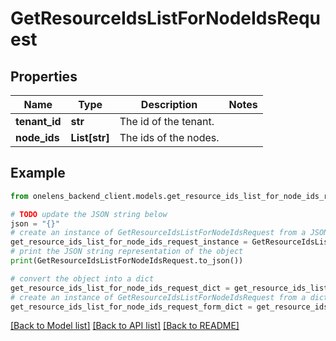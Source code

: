 # GetResourceIdsListForNodeIdsRequest


## Properties

Name | Type | Description | Notes
------------ | ------------- | ------------- | -------------
**tenant_id** | **str** | The id of the tenant. | 
**node_ids** | **List[str]** | The ids of the nodes. | 

## Example

```python
from onelens_backend_client.models.get_resource_ids_list_for_node_ids_request import GetResourceIdsListForNodeIdsRequest

# TODO update the JSON string below
json = "{}"
# create an instance of GetResourceIdsListForNodeIdsRequest from a JSON string
get_resource_ids_list_for_node_ids_request_instance = GetResourceIdsListForNodeIdsRequest.from_json(json)
# print the JSON string representation of the object
print(GetResourceIdsListForNodeIdsRequest.to_json())

# convert the object into a dict
get_resource_ids_list_for_node_ids_request_dict = get_resource_ids_list_for_node_ids_request_instance.to_dict()
# create an instance of GetResourceIdsListForNodeIdsRequest from a dict
get_resource_ids_list_for_node_ids_request_form_dict = get_resource_ids_list_for_node_ids_request.from_dict(get_resource_ids_list_for_node_ids_request_dict)
```
[[Back to Model list]](../README.md#documentation-for-models) [[Back to API list]](../README.md#documentation-for-api-endpoints) [[Back to README]](../README.md)


